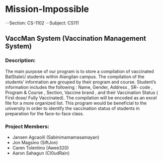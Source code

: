 # Mission-Impossible
⋅⋅⋅Section: CS-1102
⋅⋅⋅Subject: CS111

## **VaccMan System (Vaccination Management System)**

### Description:
The main purpose of our program is to store a compilation of
vaccinated BatStateU students within Alangilan campus. The compilation
of the students’ information are grouped by their program and course.
Student’s information includes the following : Name, Gender, Address ,
SR- code , Program & Course , Section, Vaccine brand , and their
Vaccination Status ( First dose/ Fully Vaccinated). The compilation will be
encoded as an excel file for a more organized list. This program would be
beneficial to the university in order to identify the vaccination status of
students in preparation for the face-to-face class.

### Project Members:
- Jansen Agcaoili (Sabinimamamasamayan)
- Jon Magsino (SiftJon)
- Caren Tolentino (Awee320)
- Aaron Sahagun (Cl0udRain)
